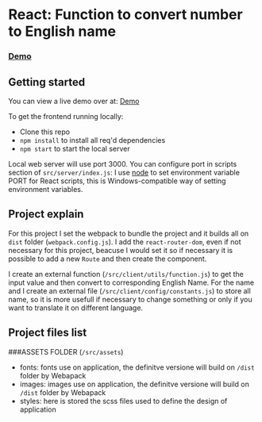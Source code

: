 # React: Function to convert number to English name

### [Demo](https://www.mattiabuffetti.org/tests/JobToMe/esempio_1/)

## Getting started

You can view a live demo over at: [Demo](https://www.mattiabuffetti.org/tests/JobToMe/esempio_1/)

To get the frontend running locally:

- Clone this repo
- `npm install` to install all req'd dependencies
- `npm start` to start the local server

Local web server will use port 3000. You can configure port in scripts section of `src/server/index.js`: I use [node](https://nodejs.org/it/) to set environment variable PORT for React scripts, this is Windows-compatible way of setting environment variables.

## Project explain

For this project I set the webpack to bundle the project and it builds all on `dist` folder (`webpack.config.js`). I add the `react-router-dom`, even if not necessary for this project, beacuse I would set it so if necessary it is possible to add a new `Route` and then create the component.

I create an external function (`/src/client/utils/function.js`) to get the input value and then convert to corresponding English Name. For the name and I create an external file (`/src/client/config/constants.js`) to store all name, so it is more usefull if necessary to change something or only if you want to translate it on different language.

## Project files list

###ASSETS FOLDER (`/src/assets`)

- fonts: fonts use on application, the definitve versione will build on `/dist` folder by Webapack
- images: images use on application, the definitve versione will build on `/dist` folder by Webapack
- styles: here is stored the scss files used to define the design of application

